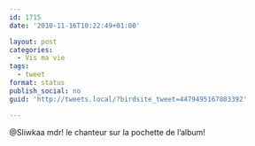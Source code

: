 ```yaml
---
id: 1715
date: '2010-11-16T10:22:49+01:00'

layout: post
categories:
  - Vis ma vie
tags:
  - tweet
format: status
publish_social: no
guid: 'http://tweets.local/?birdsite_tweet=4479495167803392'

---
```


@Sliwkaa mdr! le chanteur sur la pochette de l’album!